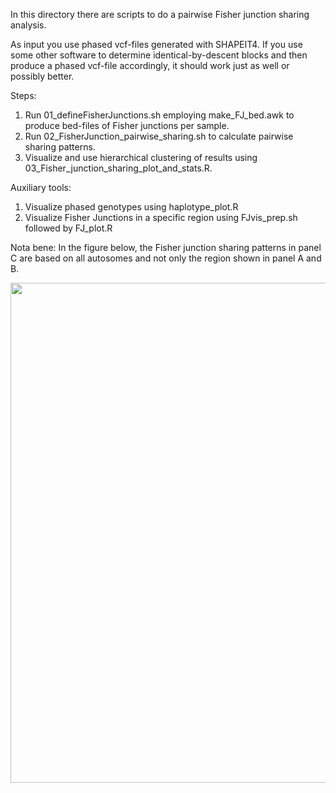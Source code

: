 In this directory there are scripts to do a pairwise Fisher junction sharing analysis.

As input you use phased vcf-files generated with SHAPEIT4. 
If you use some other software to determine identical-by-descent blocks and then produce a phased vcf-file accordingly, it should work just as well or possibly better.

Steps:

1. Run 01_defineFisherJunctions.sh employing make_FJ_bed.awk to produce bed-files of Fisher junctions per sample.
2. Run 02_FisherJunction_pairwise_sharing.sh to calculate pairwise sharing patterns.
3. Visualize and use hierarchical clustering of results using 03_Fisher_junction_sharing_plot_and_stats.R.

Auxiliary tools:
1. Visualize phased genotypes using haplotype_plot.R
2. Visualize Fisher Junctions in a specific region using FJvis_prep.sh followed by FJ_plot.R


Nota bene: In the figure below, the Fisher junction sharing patterns in panel C are based on all autosomes and not only the region shown in panel A and B.

<image src="https://github.com/JesperBoman/Horkei_begins/blob/main/Fisher_junction_sharing/fisher_junction_collage.png" width="800">
